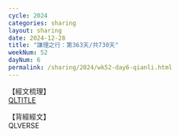 ```yaml
---
cycle: 2024
categories: sharing
layout: sharing
date: 2024-12-28
title: "謙理之行：第363天/共730天"
weekNum: 52
dayNum: 6
permalink: /sharing/2024/wk52-day6-qianli.html
---
```

【經文梳理】  
[QLTITLE](QLLINK)

【背經經文】  
QLVERSE

